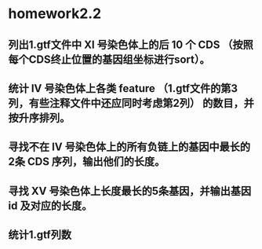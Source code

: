 # homework2.2
## 列出1.gtf文件中 XI 号染色体上的后 10 个 CDS （按照每个CDS终止位置的基因组坐标进行sort）。


## 统计 IV 号染色体上各类 feature （1.gtf文件的第3列，有些注释文件中还应同时考虑第2列） 的数目，并按升序排列。

## 寻找不在 IV 号染色体上的所有负链上的基因中最长的2条 CDS 序列，输出他们的长度。

## 寻找 XV 号染色体上长度最长的5条基因，并输出基因 id 及对应的长度。

## 统计1.gtf列数
